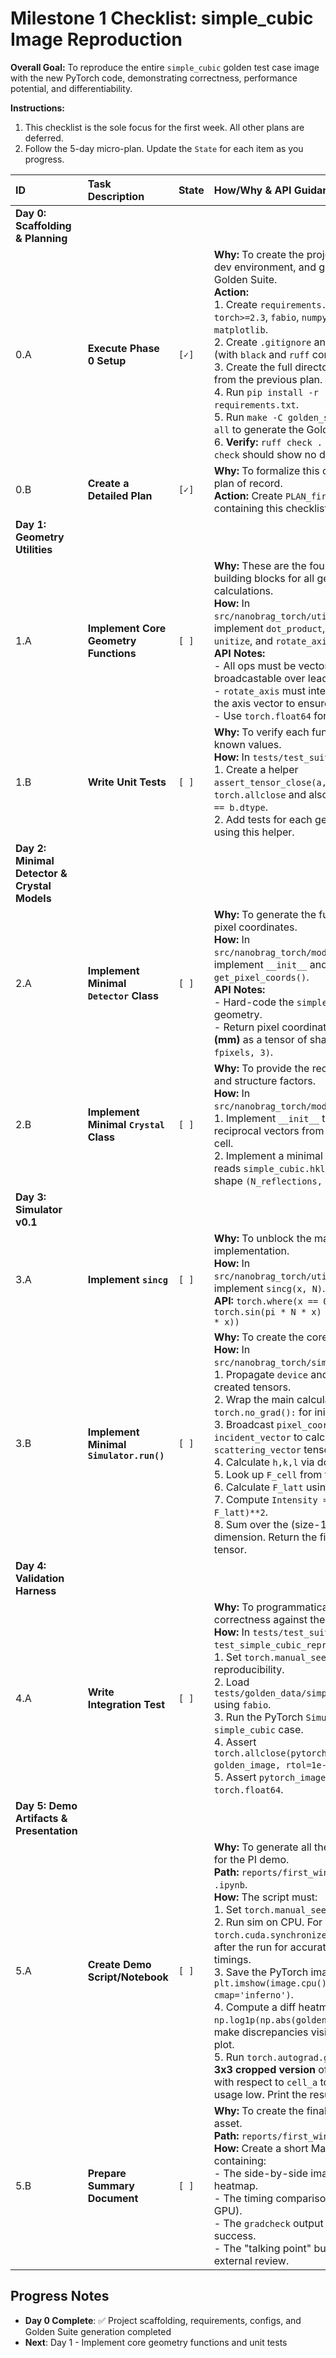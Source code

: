 # Milestone 1 Checklist: simple_cubic Image Reproduction

**Overall Goal:** To reproduce the entire `simple_cubic` golden test case image with the new PyTorch code, demonstrating correctness, performance potential, and differentiability.

**Instructions:**
1. This checklist is the sole focus for the first week. All other plans are deferred.
2. Follow the 5-day micro-plan. Update the `State` for each item as you progress.

| ID | Task Description | State | How/Why & API Guidance |
| :--- | :--- | :--- | :--- |
| **Day 0: Scaffolding & Planning** |
| 0.A | **Execute Phase 0 Setup** | `[✓]` | **Why:** To create the project structure, dev environment, and generate the Golden Suite. <br> **Action:** <br> 1. Create `requirements.txt` with `torch>=2.3`, `fabio`, `numpy`, `pytest`, `matplotlib`. <br> 2. Create `.gitignore` and `pyproject.toml` (with `black` and `ruff` configs). <br> 3. Create the full directory structure from the previous plan. <br> 4. Run `pip install -r requirements.txt`. <br> 5. Run `make -C golden_suite_generator/ all` to generate the Golden Suite. <br> 6. **Verify:** `ruff check .` and `black . --check` should show no diffs. |
| 0.B | **Create a Detailed Plan** | `[✓]` | **Why:** To formalize this checklist as the plan of record. <br> **Action:** Create `PLAN_first_win.md` containing this checklist. |
| **Day 1: Geometry Utilities** |
| 1.A | **Implement Core Geometry Functions** | `[ ]` | **Why:** These are the foundational building blocks for all geometric calculations. <br> **How:** In `src/nanobrag_torch/utils/geometry.py`, implement `dot_product`, `cross_product`, `unitize`, and `rotate_axis`. <br> **API Notes:** <br> - All ops must be vectorized and broadcastable over leading dimensions. <br> - `rotate_axis` must internally `unitize` the axis vector to ensure stability. <br> - Use `torch.float64` for all calculations. |
| 1.B | **Write Unit Tests** | `[ ]` | **Why:** To verify each function against known values. <br> **How:** In `tests/test_suite.py`: <br> 1. Create a helper `assert_tensor_close(a, b)` that wraps `torch.allclose` and also asserts `a.dtype == b.dtype`. <br> 2. Add tests for each geometry function using this helper. |
| **Day 2: Minimal Detector & Crystal Models** |
| 2.A | **Implement Minimal `Detector` Class** | `[ ]` | **Why:** To generate the full 2D grid of pixel coordinates. <br> **How:** In `src/nanobrag_torch/models/detector.py`, implement `__init__` and `get_pixel_coords()`. <br> **API Notes:** <br> - Hard-code the `simple_cubic` geometry. <br> - Return pixel coordinates in **millimeters (mm)** as a tensor of shape `(spixels, fpixels, 3)`. |
| 2.B | **Implement Minimal `Crystal` Class** | `[ ]` | **Why:** To provide the reciprocal lattice and structure factors. <br> **How:** In `src/nanobrag_torch/models/crystal.py`: <br> 1. Implement `__init__` to calculate reciprocal vectors from the `simple_cubic` cell. <br> 2. Implement a minimal `load_hkl` that reads `simple_cubic.hkl` into a **tensor** of shape `(N_reflections, 4)` for `h,k,l,F`. |
| **Day 3: Simulator v0.1** |
| 3.A | **Implement `sincg`** | `[ ]` | **Why:** To unblock the main simulator implementation. <br> **How:** In `src/nanobrag_torch/utils/physics.py`, implement `sincg(x, N)`. <br> **API:** `torch.where(x == 0, N, torch.sin(pi * N * x) / torch.sin(pi * x))` |
| 3.B | **Implement Minimal `Simulator.run()`** | `[ ]` | **Why:** To create the core forward model. <br> **How:** In `src/nanobrag_torch/simulator.py`: <br> 1. Propagate `device` and `dtype` to all created tensors. <br> 2. Wrap the main calculation with `with torch.no_grad():` for initial timing runs. <br> 3. Broadcast `pixel_coords` and `incident_vector` to calculate the `scattering_vector` tensor. <br> 4. Calculate `h,k,l` via dot products. <br> 5. Look up `F_cell` from the HKL tensor. <br> 6. Calculate `F_latt` using `sincg`. <br> 7. Compute `Intensity = (F_cell * F_latt)**2`. <br> 8. Sum over the (size-1) source dimension. Return the final 2D image tensor. |
| **Day 4: Validation Harness** |
| 4.A | **Write Integration Test** | `[ ]` | **Why:** To programmatically verify correctness against the golden image. <br> **How:** In `tests/test_suite.py`, create `test_simple_cubic_reproduction()`: <br> 1. Set `torch.manual_seed(0)` for reproducibility. <br> 2. Load `tests/golden_data/simple_cubic.img` using `fabio`. <br> 3. Run the PyTorch `Simulator` for the `simple_cubic` case. <br> 4. Assert `torch.allclose(pytorch_image, golden_image, rtol=1e-5, atol=1e-6)`. <br> 5. Assert `pytorch_image.dtype == torch.float64`. |
| **Day 5: Demo Artifacts & Presentation** |
| 5.A | **Create Demo Script/Notebook** | `[ ]` | **Why:** To generate all the visual assets for the PI demo. <br> **Path:** `reports/first_win_demo.py` or `.ipynb`. <br> **How:** The script must: <br> 1. Set `torch.manual_seed(0)`. <br> 2. Run sim on CPU. For GPU, use `torch.cuda.synchronize()` before and after the run for accurate timing. Print timings. <br> 3. Save the PyTorch image using `plt.imshow(image.cpu().numpy(), cmap='inferno')`. <br> 4. Compute a diff heatmap using `np.log1p(np.abs(golden - pytorch))` to make discrepancies visible. Save the plot. <br> 5. Run `torch.autograd.gradcheck` on a **3x3 cropped version** of the simulation with respect to `cell_a` to keep memory usage low. Print the result. |
| 5.B | **Prepare Summary Document** | `[ ]` | **Why:** To create the final presentation asset. <br> **Path:** `reports/first_win_summary.md`. <br> **How:** Create a short Markdown file containing: <br> - The side-by-side images and the diff heatmap. <br> - The timing comparison table (CPU vs. GPU). <br> - The `gradcheck` output confirming success. <br> - The "talking point" bullets from the external review. |

## Progress Notes
- **Day 0 Complete**: ✅ Project scaffolding, requirements, configs, and Golden Suite generation completed
- **Next**: Day 1 - Implement core geometry functions and unit tests
